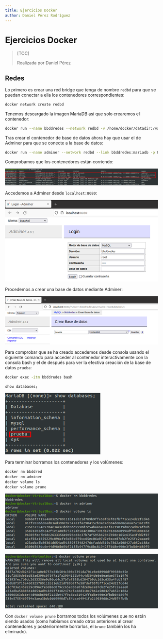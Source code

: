 ```yaml
---
title: Ejercicios Docker
author: Daniel Pérez Rodríguez
---
```


# Ejercicios Docker

> [TOC]
>
> Realizada por Daniel Pérez

## Redes

Lo  primero es crear una red bridge que tenga de nombre `redbd` para que se puedan conectar a ella los contenedores correspondientes:

```bash
docker network create redbd
```

Tenemos descargado la imagen MariaDB así que solo crearemos el contenedor:

```bash
docker run --name bbddredes --network redbd -v /home/docker/datadir:/var/lib/mysql -e MARIADB_ROOT_PASSWORD=root -p 3306:3306 -d mariadb
```

Tras crear el contenedor de base de datos ahora hay que usar el de Adminer para que se conecte a la base de datos:

```bash
docker run --name adminer --network redbd --link bbddredes:mariadb -p 8080:8080 -d adminer
```

Comprobamos que los contenedores están corriendo:

![Screenshot_12](Ejercicio%20-%20redes.assets/Screenshot_12.png)

Accedemos a Adminer desde `localhost:8080`:

![Screenshot_13](Ejercicio%20-%20redes.assets/Screenshot_13.png)

Procedemos a crear una base de datos mediante Adminer:

![Screenshot_13](Ejercicio%20-%20redes.assets/Screenshot_14.png)

Para comprobar que se ha creado accedemos desde consola usando el siguiente comando para acceder al contenedor interactivamente con la consola bash y el de después para ver la efectiva creación de la base de datos `prueba`:

```bash
docker exec -itm bbddredes bash
```

```mariadb
show databases;
```

![](Ejercicio%20-%20redes.assets/Screenshot_16.png)

Para terminar borramos los contenedores y los volúmenes:

```bash
docker rm bbddred
docker rm adminer
docker volume ls
docker volume prune
```

![Screenshot_17](Ejercicio%20-%20redes.assets/Screenshot_19.png)

![Screenshot_20](Ejercicio%20-%20redes.assets/Screenshot_20.png)

Con `docker volume prune` borramos todos los volúmenes que no están siendo usados (como habíamos creado otros anteriores al crear contenedores y posteriormente borrarlos, el `brune` también los ha eliminado). 

